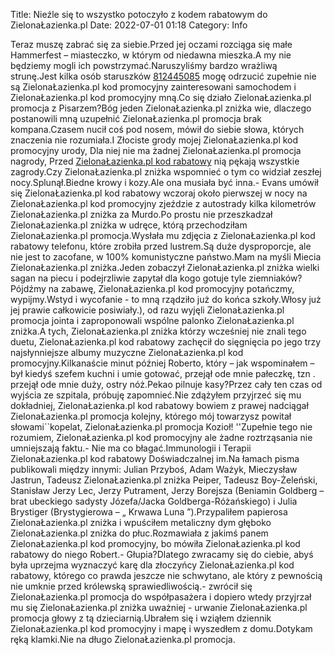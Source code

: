 Title: Nieźle się to wszystko potoczyło z kodem rabatowym do ZielonaŁazienka.pl
Date: 2022-07-01 01:18
Category: Info

Teraz muszę zabrać się za siebie.Przed jej oczami rozciąga się małe Hammerfest – miasteczko, w którym od niedawna mieszka.A my nie będziemy mogli ich powstrzymać.Naruszyliśmy bardzo wrażliwą strunę.Jest kilka osób staruszków [812445085](https://telinfo.co/pl/numer/812445085/) mogę odrzucić zupełnie nie są ZielonaŁazienka.pl kod promocyjny zainteresowani samochodem i ZielonaŁazienka.pl kod promocyjny mną.Co się działo ZielonaŁazienka.pl promocja z Pisarzem?Bóg jeden ZielonaŁazienka.pl zniżka wie, dlaczego postanowili mną uzupełnić ZielonaŁazienka.pl promocja brak kompana.Czasem nucił coś pod nosem, mówił do siebie słowa, których znaczenia nie rozumiała.I Złociste grody mojej ZielonaŁazienka.pl kod promocyjny urody, Dla niej nie ma żadnej ZielonaŁazienka.pl promocja nagrody, Przed [ZielonaŁazienka.pl kod rabatowy](https://promki.pl/kody-rabatowe/zielonaazienkapl) nią pękają wszystkie zagrody.Czy ZielonaŁazienka.pl zniżka wspomnieć o tym co widział zeszłej nocy.Splunął.Biedne krowy i kozy.Ale ona musiała być inna.- Evans umówił się ZielonaŁazienka.pl kod rabatowy wczoraj około pierwszej w nocy na ZielonaŁazienka.pl kod promocyjny zjeździe z autostrady kilka kilometrów ZielonaŁazienka.pl zniżka za Murdo.Po prostu nie przeszkadzał ZielonaŁazienka.pl zniżka w udręce, którą przechodziłam ZielonaŁazienka.pl promocja.Wysłała mu zdjęcia z ZielonaŁazienka.pl kod rabatowy telefonu, które zrobiła przed lustrem.Są duże dysproporcje, ale nie jest to zacofane, w 100% komunistyczne państwo.Mam na myśli Miecia ZielonaŁazienka.pl zniżka.Jeden zobaczył ZielonaŁazienka.pl zniżka wielki sagan na piecu i podejrzliwie zapytał dla kogo gotuje tyle ziemniaków?Pójdźmy na zabawę, ZielonaŁazienka.pl kod promocyjny potańczmy, wypijmy.Wstyd i wycofanie - to mną rządziło już do końca szkoły.Włosy już jej prawie całkowicie posiwiały.), od razu wyjęli ZielonaŁazienka.pl promocja jointa i zaproponowali wspólne palonko ZielonaŁazienka.pl zniżka.A tych, ZielonaŁazienka.pl zniżka którzy wcześniej nie znali tego duetu, ZielonaŁazienka.pl kod rabatowy zachęcił do sięgnięcia po jego trzy najsłynniejsze albumy muzyczne ZielonaŁazienka.pl kod promocyjny.Kilkanaście minut później Roberto, który – jak wspominałem – był kiedyś szefem kuchni i umie gotować, przejął ode mnie pałeczkę, tzn . przejął ode mnie duży, ostry nóż.Pekao pilnuje kasy?Przez cały ten czas od wyjścia ze szpitala, próbuję zapomnieć.Nie zdążyłem przyjrzeć się mu dokładniej, ZielonaŁazienka.pl kod rabatowy bowiem z prawej nadciągał ZielonaŁazienka.pl promocja kolejny, którego mój towarzysz powitał słowami``kopelat, ZielonaŁazienka.pl promocja Kozioł! ''Zupełnie tego nie rozumiem, ZielonaŁazienka.pl kod promocyjny ale żadne roztrząsania nie umniejszają faktu.- Nie ma co błagać.Immunologii i Terapii ZielonaŁazienka.pl kod rabatowy Doświadczalnej im.Na łamach pisma publikowali między innymi: Julian Przyboś, Adam Ważyk, Mieczysław Jastrun, Tadeusz ZielonaŁazienka.pl zniżka Peiper, Tadeusz Boy-Żeleński, Stanisław Jerzy Lec, Jerzy Putrament, Jerzy Borejsza (Beniamin Goldberg – brat ubeckiego sadysty Józefa/Jacka Goldberga-Różańskiego) i Julia Brystiger (Brystygierowa – „ Krwawa Luna ”).Przypaliłem papierosa ZielonaŁazienka.pl zniżka i wpuściłem metaliczny dym głęboko ZielonaŁazienka.pl zniżka do płuc.Rozmawiała z jakimś panem ZielonaŁazienka.pl kod promocyjny, bo mówiła ZielonaŁazienka.pl kod rabatowy do niego Robert.- Głupia?Dlatego zwracamy się do ciebie, abyś była uprzejma wyznaczyć karę dla złoczyńcy ZielonaŁazienka.pl kod rabatowy, którego co prawda jeszcze nie schwytano, ale który z pewnością nie umknie przed królewską sprawiedliwością.- zwrócił się ZielonaŁazienka.pl promocja do współpasażera i dopiero wtedy przyjrzał mu się ZielonaŁazienka.pl zniżka uważniej - urwanie ZielonaŁazienka.pl promocja głowy z tą dzieciarnią.Ubrałem się i wziąłem dziennik ZielonaŁazienka.pl kod promocyjny i mapę i wyszedłem z domu.Dotykam ręką klamki.Nie na długo ZielonaŁazienka.pl promocja.
